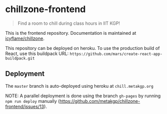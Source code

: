 # chillzone-frontend

> Find a room to chill during class hours in IIT KGP!
>

This is the frontend repository. Documentation is maintained at
[icyflame/chillzone](https://github.com/icyflame/chillzone#readme).

This repository can be deployed on heroku. To use the production build of React,
use this buildpack URL: `https://github.com/mars/create-react-app-buildpack.git`

## Deployment

The `master` branch is auto-deployed using heroku at `chill.metakgp.org`

NOTE: A parallel deployment is done using the branch `gh-pages` by running `npm run deploy` manually (https://github.com/metakgp/chillzone-frontend/issues/13).